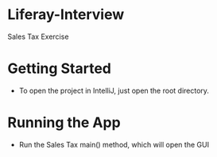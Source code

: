 # Liferay-Interview
Sales Tax Exercise

# Getting Started
* To open the project in IntelliJ, just open the root directory.

# Running the App
* Run the Sales Tax main() method, which will open the GUI
